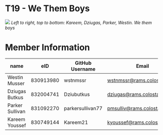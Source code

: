 # T19 - We Them Boys

![](https://github.com/csucs314s19/t19/blob/master/team/images/group%20photo.jpg?raw=true)
*Left to right, top to bottom: Kareem, Dziugas, Parker, Westin. We them boys* 

# Member Information

| name | eID | GitHub Username | Email |
|------|-----|-----------------|-------|
|Westin Musser|830913980|wstnmssr|wstnmssr@rams.colostate.edu|
|Dziugas Butkus|832004741|Dziubutkus|dziugas@rams.colostate.edu|
|Parker Sullivan|831092270|parkersullivan77|pmsulliv@rams.colostate.edu|
|Kareem Youssef|830749144|Kareem21|kyoussef@rams.colostate.edu|
